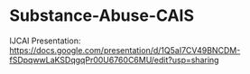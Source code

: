 # Substance-Abuse-CAIS

IJCAI Presentation: https://docs.google.com/presentation/d/1Q5aI7CV49BNCDM-fSDpqwwLaKSDqgqPr00U6760C6MU/edit?usp=sharing
